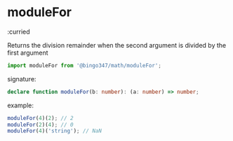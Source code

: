 # moduleFor

:curried

Returns the division remainder when the second argument is divided by the first argument

```javascript
import moduleFor from '@bingo347/math/moduleFor';
```

signature:

```typescript
declare function moduleFor(b: number): (a: number) => number;
```

example:

```javascript
moduleFor(4)(2); // 2
moduleFor(2)(4); // 0
moduleFor(4)('string'); // NaN
```
